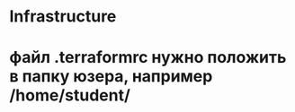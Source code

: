 # Infrastructure


файл .terraformrc нужно положить в папку юзера, например /home/student/
========

